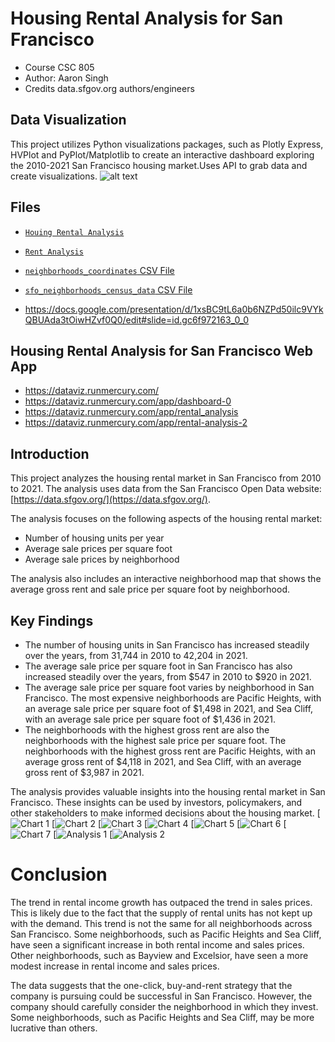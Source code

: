 # Housing Rental Analysis for San Francisco
* Course CSC 805 
* Author: Aaron Singh
* Credits data.sfgov.org authors/engineers 

## Data Visualization
This project utilizes Python visualizations packages, such as Plotly Express, HVPlot and PyPlot/Matplotlib to create an interactive dashboard exploring the 2010-2021 San Francisco housing market.Uses API to grab data and create visualizations.
![alt text](https://github.com/A-Singh15/Housing-Prices-SF-Data-Viz/blob/main/Images/SF.jpg)

## Files

* [`Houing Rental Analysis` ](First%20analysis.ipynb)

* [`Rent Analysis`](SF_rent_anaysis.ipynb)

* [`neighborhoods_coordinates` CSV File](https://github.com/A-Singh15/Housing-Prices-SF-Data-Viz/blob/main/Data/neighborhoods_coordinates.csv)

* [`sfo_neighborhoods_census_data` CSV File](https://github.com/A-Singh15/Housing-Prices-SF-Data-Viz/blob/main/Data/sfo_neighborhoods_census_data.csv)
* https://docs.google.com/presentation/d/1xsBC9tL6a0b6NZPd50ilc9VYkQBUAda3tOiwHZvf0Q0/edit#slide=id.gc6f972163_0_0 

## Housing Rental Analysis for San Francisco Web App

 * https://dataviz.runmercury.com/
 * https://dataviz.runmercury.com/app/dashboard-0
 * https://dataviz.runmercury.com/app/rental_analysis
 * https://dataviz.runmercury.com/app/rental-analysis-2

## Introduction

This project analyzes the housing rental market in San Francisco from 2010 to 2021. The analysis uses data from the San Francisco Open Data website: [https://data.sfgov.org/](https://data.sfgov.org/).


The analysis focuses on the following aspects of the housing rental market:

* Number of housing units per year
* Average sale prices per square foot
* Average sale prices by neighborhood

The analysis also includes an interactive neighborhood map that shows the average gross rent and sale price per square foot by neighborhood.

## Key Findings

* The number of housing units in San Francisco has increased steadily over the years, from 31,744 in 2010 to 42,204 in 2021.
* The average sale price per square foot in San Francisco has also increased steadily over the years, from $547 in 2010 to $920 in 2021.
* The average sale price per square foot varies by neighborhood in San Francisco. The most expensive neighborhoods are Pacific Heights, with an average sale price per square foot of $1,498 in 2021, and Sea Cliff, with an average sale price per square foot of $1,436 in 2021.
* The neighborhoods with the highest gross rent are also the neighborhoods with the highest sale price per square foot. The neighborhoods with the highest gross rent are Pacific Heights, with an average gross rent of $4,118 in 2021, and Sea Cliff, with an average gross rent of $3,987 in 2021.

The analysis provides valuable insights into the housing rental market in San Francisco. These insights can be used by investors, policymakers, and other stakeholders to make informed decisions about the housing market.
[![Chart 1](https://github.com/A-Singh15/Housing-Prices-SF-Data-Viz/blob/main/Images/Chart%201.png)
[![Chart 2 ](https://github.com/A-Singh15/Housing-Prices-SF-Data-Viz/blob/main/Images/Chart%202.png)
[![Chart 3 ](https://github.com/A-Singh15/Housing-Prices-SF-Data-Viz/blob/main/Images/Chart%203.png)
[![Chart 4 ](https://github.com/A-Singh15/Housing-Prices-SF-Data-Viz/blob/main/Images/Chart%204.png)
[![Chart 5 ](https://github.com/A-Singh15/Housing-Prices-SF-Data-Viz/blob/main/Images/Chart%205.png)
[![Chart 6 ](https://github.com/A-Singh15/Housing-Prices-SF-Data-Viz/blob/main/Images/Chart%206.png)
[![Chart 7 ](https://github.com/A-Singh15/Housing-Prices-SF-Data-Viz/blob/main/Images/Chart%207.png)
[![Analysis 1 ](https://github.com/A-Singh15/Housing-Prices-SF-Data-Viz/blob/main/Images/Chart%208.png)
[![Analysis 2 ](https://github.com/A-Singh15/Housing-Prices-SF-Data-Viz/blob/main/Images/First%20Analysis.png)



# Conclusion # 
The trend in rental income growth has outpaced the trend in sales prices. This is likely due to the fact that the supply of rental units has not kept up with the demand. This trend is not the same for all neighborhoods across San Francisco. Some neighborhoods, such as Pacific Heights and Sea Cliff, have seen a significant increase in both rental income and sales prices. Other neighborhoods, such as Bayview and Excelsior, have seen a more modest increase in rental income and sales prices.

The data suggests that the one-click, buy-and-rent strategy that the company is pursuing could be successful in San Francisco. However, the company should carefully consider the neighborhood in which they invest. Some neighborhoods, such as Pacific Heights and Sea Cliff, may be more lucrative than others.
